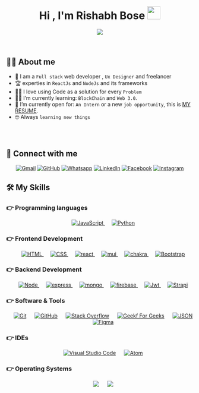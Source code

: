 <h1 align="center">Hi , I'm Rishabh Bose <img src="https://media.giphy.com/media/hvRJCLFzcasrR4ia7z/giphy.gif" width="35"></h1>
<p align="center">
  <a href="https://theb0se.github.io/Rishabh_bose/" align="center"><img src="https://readme-typing-svg.herokuapp.com?width=250&duration=3000&lines=Full+Stack+Developer;Ui%2FUx+Designer;Freelancer;Learner"/></a>
</p>


<br>



## :sassy_man:  About me
- :school: I am a `Full stack` web developer , `Ux Designer` and freelancer
- :trophy: experties in `ReactJs` and `NodeJs` and its frameworks
- :technologist: I love using Code as a solution for every `Problem`
- :student: I’m currently learning: `BlockChain` and `Web 3.0`.
- :thinking: I’m currently open for: `An Intern` or a new `job opportunity`, this is [MY RESUME](https://drive.google.com/file/d/1gdiny_4f5TVbSdfyAQxokLMMrBTi054P/view?usp=sharing).
- :nerd_face: Always `learning new things`

<br>
<br>


## 👀 Connect with me

<p align="center">
	<a href="mailto:rishabhbose3@gmail.com"><img img src="https://img.shields.io/badge/gmail-%23EA4335.svg?style=plastic&logo=gmail&logoColor=white" alt="Gmail"/></a>
	<a href="https://github.com/Theb0se"><img src="https://img.shields.io/badge/github-%23181717.svg?style=plastic&logo=github&logoColor=white" alt="GitHub"/></a>
	<a href="https://wa.me/+919754472611"><img src="https://img.shields.io/badge/whatsapp-%2325D366.svg?style=plastic&logo=whatsapp&logoColor=white" alt="Whatsapp"/></a>
	<a href="https://www.linkedin.com/in/rishabhbose3107"><img src="https://img.shields.io/badge/linkedin-%230A66C2.svg?style=plastic&logo=linkedin&logoColor=white" alt="LinkedIn"/></a>
	<a href="https://www.facebook.com/theb0se"><img src="https://img.shields.io/badge/facebook-%231877F2.svg?style=plastic&logo=facebook&logoColor=white" alt="Facebook"/></a>
	<a href="https://www.instagram.com/theb0se/?utm_medium=copy_link"><img src="https://img.shields.io/badge/instagram-%23E4405F.svg?style=plastic&logo=instagram&logoColor=white" alt="Instagram"/></a>

</p>




## 🛠️ My Skills

### 👉 Programming languages

<p align="center"> 
  &emsp;
  <a href="https://developer.mozilla.org/en-US/docs/Web/JavaScript" target="_blank"> 
     <img alt="JavaScript" src="https://img.shields.io/badge/JavaScript%20-%23F7DF1E.svg?style=plastic&logo=javascript&logoColor=black">
   </a>
  &emsp;
   <a href="https://www.python.org" target="_blank">
    <img alt="Python" src="https://img.shields.io/badge/Python%20-%2314354C.svg?style=plastic&logo=python&logoColor=white">
  </a>
</p>

### 👉 Frontend Development
<p align="center"> 
  &emsp; 
  <a href="https://www.w3.org/html/" target="_blank"> 
   <img alt="HTML" src="https://img.shields.io/badge/HTML5%20-%23E34F26.svg?style=plastic&logo=html5&logoColor=white">
  </a>   
  &emsp;
  <a href="https://www.w3schools.com/css/" target="_blank">
    <img alt="CSS" src="https://img.shields.io/badge/CSS%20-%231572B6.svg?style=plastic&logo=css3&logoColor=white">
  </a> 
	&emsp;
  <a href="https://www.w3schools.com/reactjs/" target="_blank">
    <img alt="react" src="https://img.shields.io/badge/React-20232A?style=plastic&logo=react&logoColor=61DAFB">
  </a> 
	&emsp;
  <a href="https://mui.com/" target="_blank">
    <img alt="mui" src="https://img.shields.io/badge/Material%20UI-007FFF?style=plastic&logo=mui&logoColor=white">
  </a> 
	&emsp;
  <a href="https://chakra-ui.com/" target="_blank">
    <img alt="chakra" src="https://img.shields.io/badge/Chakra--UI-319795?style=plastic&logo=chakra-ui&logoColor=white">
  </a> 
		&emsp;
	  <a href="https://bootstrap.com/" target="_blank">
    <img alt="Bootstrap" src="https://img.shields.io/badge/Bootstrap-563D7C?style=plastic&logo=bootstrap&logoColor=white">
  </a> 
</p>

### 👉 Backend Development
<p align="center">
	&emsp;
  <a href="https://www.nodejs.org" target="_blank">
    <img alt="Node" src="https://img.shields.io/badge/Node.js-339933?style=plastic&logo=nodedotjs&logoColor=white">
  </a>
		&emsp;
  <a href="https://www.express.com" target="_blank">
    <img alt="express" src="https://img.shields.io/badge/Express.js-000000?style=plastic&logo=express&logoColor=white">
  </a>
		&emsp;
	 <a href="https://www.mongodb.com" target="_blank">
    <img alt="mongo" src="https://img.shields.io/badge/MongoDB-4EA94B?style=plastic&logo=mongodb&logoColor=white">
  </a>
		&emsp;
	 <a href="https://www.google.firebase.com" target="_blank">
    <img alt="firebase" src="https://img.shields.io/badge/firebase-ffca28?style=plastic&logo=firebase&logoColor=black">
  </a>
		&emsp;
	 <a href="https://jwt.io/" target="_blank">
    <img alt="Jwt" src="https://img.shields.io/badge/JWT-000000?style=plastic&logo=JSON%20web%20tokens&logoColor=white">
  </a>
			&emsp;
	 <a href="https://strapi.io/" target="_blank">
    <img alt="Strapi" src="https://img.shields.io/badge/strapi-2e7eea?style=plastic&logo=strapi&logoColor=white">
  </a>
</p>

 ### 👉 Software & Tools
 
<p align="center">
  &emsp;
    <a href="#"><img alt="Git" src="https://img.shields.io/badge/Git%20-%23F05033.svg?style=plastic&logo=git&logoColor=white"></a>
  &emsp;
    <a href="#"><img alt="GitHub" src="https://img.shields.io/badge/github-%23181717.svg?style=plastic&logo=github&logoColor=white"></a>
  &emsp;
    <a href="#"><img alt="Stack Overflow" src="https://img.shields.io/badge/-Stack%20Overflow-FE7A16?style=plastic&logo=stack-overflow&logoColor=white"></a>
  &emsp;
    <a href="#"><img alt="Geekf For Geeks" src="https://img.shields.io/badge/geeksforgeeks-%230F9D58.svg?style=plastic&logo=geeksforgeeks&logoColor=white"></a>
  &emsp;
    <a href="#"><img alt="JSON" img src="https://img.shields.io/badge/json-%23000000.svg?style=plastic&logo=json&logoColor=white"></a>
	  &emsp;
    <a href="#"><img alt="Figma" img src="https://img.shields.io/badge/Figma-F24E1E?style=plastic&logo=figma&logoColor=white"></a>
</p>

 ### 👉 IDEs
 
<p align="center">
  &emsp;
    <a href="https://code.visualstudio.com/"><img alt="Visual Studio Code" src="https://img.shields.io/badge/Visual%20Studio%20Code-0078d7.svg?style=plastic&logo=visual-studio-code&logoColor=white"></a>
  &emsp;
    <a href="https://atom.io/"><img alt="Atom" src="https://img.shields.io/badge/atom-%2366595C.svg?&style=plastic&logo=atom&logoColor=white" /></a>
</p>

 
 ### 👉 Operating Systems
 
<p align="center">
  &emsp;
    <a href="https://www.linux.org/"><img src="https://img.shields.io/badge/Linux-FCC624?style=plastic&logo=linux&logoColor=black"></a>
  &emsp;
    <a href="https://www.microsoft.com/software-download/windows11"><img src="https://img.shields.io/badge/Windows-0078D6?style=plastic&logo=windows&logoColor=white"></a>
</p>

<br/>
